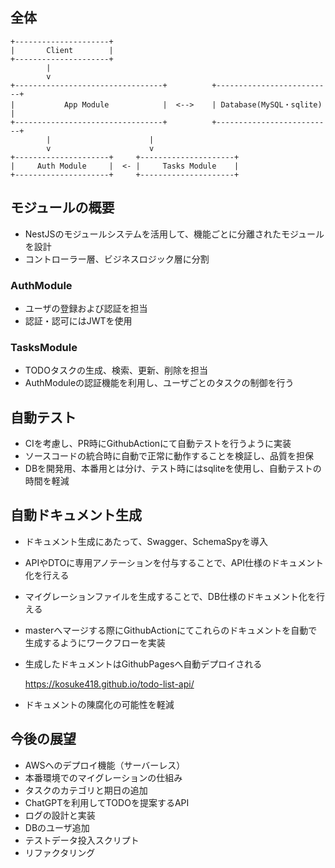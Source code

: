 ## 全体

```
+---------------------+
|       Client        |
+---------------------+
        |
        v
+---------------------------------+          +--------------------------+
|           App Module            |  <-->    | Database(MySQL・sqlite)  |
+---------------------------------+          +--------------------------+
        |                      |
        v                      v
+---------------------+     +---------------------+
|     Auth Module     |  <- |     Tasks Module    |
+---------------------+     +---------------------+

```

## モジュールの概要

- NestJSのモジュールシステムを活用して、機能ごとに分離されたモジュールを設計
- コントローラー層、ビジネスロジック層に分割

### AuthModule

- ユーザの登録および認証を担当
- 認証・認可にはJWTを使用

### TasksModule

- TODOタスクの生成、検索、更新、削除を担当
- AuthModuleの認証機能を利用し、ユーザごとのタスクの制御を行う

## 自動テスト

- CIを考慮し、PR時にGithubActionにて自動テストを行うように実装
- ソースコードの統合時に自動で正常に動作することを検証し、品質を担保
- DBを開発用、本番用とは分け、テスト時にはsqliteを使用し、自動テストの時間を軽減

## 自動ドキュメント生成

- ドキュメント生成にあたって、Swagger、SchemaSpyを導入
- APIやDTOに専用アノテーションを付与することで、API仕様のドキュメント化を行える
- マイグレーションファイルを生成することで、DB仕様のドキュメント化を行える
- masterへマージする際にGithubActionにてこれらのドキュメントを自動で生成するようにワークフローを実装
- 生成したドキュメントはGithubPagesへ自動デプロイされる

  https://kosuke418.github.io/todo-list-api/

- ドキュメントの陳腐化の可能性を軽減

## 今後の展望

- AWSへのデプロイ機能（サーバーレス）
- 本番環境でのマイグレーションの仕組み
- タスクのカテゴリと期日の追加
- ChatGPTを利用してTODOを提案するAPI
- ログの設計と実装
- DBのユーザ追加
- テストデータ投入スクリプト
- リファクタリング
